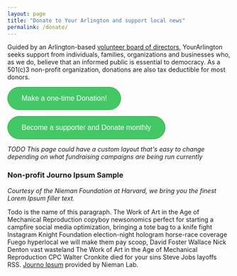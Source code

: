 ```yaml
---
layout: page
title: "Donate to Your Arlington and support local news"
permalink: /donate/
---
```


<style>
  .myButton {
    background-color:#44c767;
    border-radius:28px;
    border:1px solid #18ab29;
    display:inline-block;
    cursor:pointer;
    color:#ffffff;
    font-family:Arial;
    font-size:16px;
    padding:16px 31px;
    text-decoration:none;
  }
  .myButton:hover {
    background-color:#5cbf2a;
  }
  .myButton:active {
    position:relative;
    top:1px;
  }
</style>



Guided by an Arlington-based [volunteer board of directors](/yourarlington.org/board/), YourArlington seeks support from individuals, families, organizations and businesses who, as we do, believe that an informed public is essential to democracy.  As a 501(c)3 non-profit organization, donations are also tax deductible for most donors.

<a href="https://yourarlington.com/donate/donate-to-your-arlington-one-time-donation.html" class="myButton">Make a one-time Donation!</a>

<a href="https://yourarlington.com/donate/recurring-monthly-donations.html" class="myButton">Become a supporter and Donate monthly</a>

*TODO This page could have a custom layout that's easy to change depending on what fundraising campaigns are being run currently*

### Non-profit Journo Ipsum Sample

*Courtesy of the Nieman Foundation at Harvard, we bring you the finest Lorem Ipsum filler text.*

Todo is the name of this paragraph. The Work of Art in the Age of Mechanical Reproduction copyboy newsonomics perfect for starting a campfire social media optimization, bringing a tote bag to a knife fight Instagram Knight Foundation election-night hologram horse-race coverage Fuego hyperlocal we will make them pay scoop, David Foster Wallace Nick Denton vast wasteland The Work of Art in the Age of Mechanical Reproduction CPC Walter Cronkite died for your sins Steve Jobs layoffs RSS.  [Journo Ipsum](https://www.niemanlab.org/2011/09/introducing-journo-ipsum-for-all-your-nonsense-about-the-future-of-news-textual-needs/) provided by Nieman Lab.